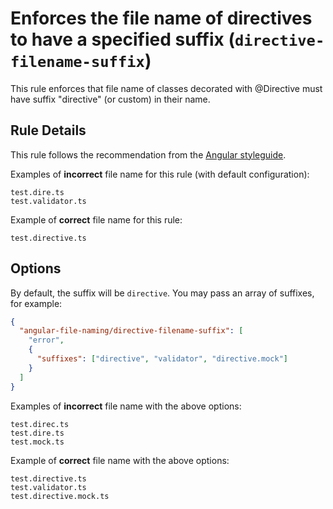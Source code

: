 # Enforces the file name of directives to have a specified suffix (`directive-filename-suffix`)

This rule enforces that file name of classes decorated with @Directive must have suffix "directive" (or custom) in their name.

## Rule Details

This rule follows the recommendation from the [Angular styleguide](https://angular.io/guide/styleguide#style-02-03).

Examples of **incorrect** file name for this rule (with default configuration):

```
test.dire.ts
test.validator.ts
```

Example of **correct** file name for this rule:

```
test.directive.ts
```

## Options

By default, the suffix will be `directive`. You may pass an array of suffixes, for example:

```json
{
  "angular-file-naming/directive-filename-suffix": [
    "error",
    {
      "suffixes": ["directive", "validator", "directive.mock"]
    }
  ]
}
```

Examples of **incorrect** file name with the above options:

```
test.direc.ts
test.dire.ts
test.mock.ts
```

Example of **correct** file name with the above options:

```
test.directive.ts
test.validator.ts
test.directive.mock.ts
```
